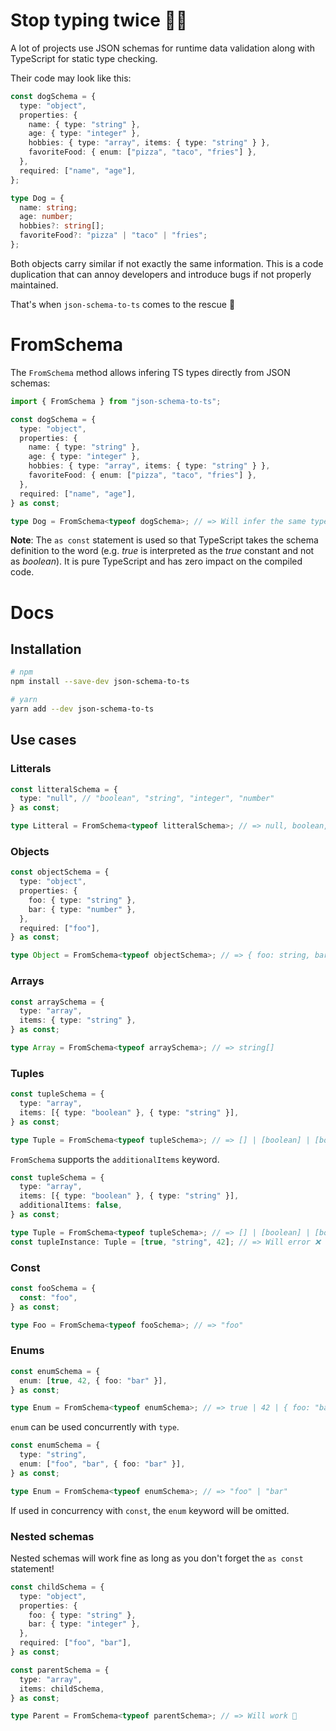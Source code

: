 # Stop typing twice 🙅‍♂️

A lot of projects use JSON schemas for runtime data validation along with TypeScript for static type checking.

Their code may look like this:

```typescript
const dogSchema = {
  type: "object",
  properties: {
    name: { type: "string" },
    age: { type: "integer" },
    hobbies: { type: "array", items: { type: "string" } },
    favoriteFood: { enum: ["pizza", "taco", "fries"] },
  },
  required: ["name", "age"],
};

type Dog = {
  name: string;
  age: number;
  hobbies?: string[];
  favoriteFood?: "pizza" | "taco" | "fries";
};
```

Both objects carry similar if not exactly the same information. This is a code duplication that can annoy developers and introduce bugs if not properly maintained.

That's when `json-schema-to-ts` comes to the rescue 💪

# FromSchema

The `FromSchema` method allows infering TS types directly from JSON schemas:

```typescript
import { FromSchema } from "json-schema-to-ts";

const dogSchema = {
  type: "object",
  properties: {
    name: { type: "string" },
    age: { type: "integer" },
    hobbies: { type: "array", items: { type: "string" } },
    favoriteFood: { enum: ["pizza", "taco", "fries"] },
  },
  required: ["name", "age"],
} as const;

type Dog = FromSchema<typeof dogSchema>; // => Will infer the same type as above
```

**Note**: The `as const` statement is used so that TypeScript takes the schema definition to the word (e.g. _true_ is interpreted as the _true_ constant and not as _boolean_). It is pure TypeScript and has zero impact on the compiled code.

# Docs

## Installation

```bash
# npm
npm install --save-dev json-schema-to-ts

# yarn
yarn add --dev json-schema-to-ts
```

## Use cases

### Litterals

```typescript
const litteralSchema = {
  type: "null", // "boolean", "string", "integer", "number"
} as const;

type Litteral = FromSchema<typeof litteralSchema>; // => null, boolean, string or number
```

### Objects

```typescript
const objectSchema = {
  type: "object",
  properties: {
    foo: { type: "string" },
    bar: { type: "number" },
  },
  required: ["foo"],
} as const;

type Object = FromSchema<typeof objectSchema>; // => { foo: string, bar?: number }
```

### Arrays

```typescript
const arraySchema = {
  type: "array",
  items: { type: "string" },
} as const;

type Array = FromSchema<typeof arraySchema>; // => string[]
```

### Tuples

```typescript
const tupleSchema = {
  type: "array",
  items: [{ type: "boolean" }, { type: "string" }],
} as const;

type Tuple = FromSchema<typeof tupleSchema>; // => [] | [boolean] | [boolean, string] | [boolean, string, ...any[]]
```

`FromSchema` supports the `additionalItems` keyword.

```typescript
const tupleSchema = {
  type: "array",
  items: [{ type: "boolean" }, { type: "string" }],
  additionalItems: false,
} as const;

type Tuple = FromSchema<typeof tupleSchema>; // => [] | [boolean] | [boolean, string]
const tupleInstance: Tuple = [true, "string", 42]; // => Will error ❌
```

### Const

```typescript
const fooSchema = {
  const: "foo",
} as const;

type Foo = FromSchema<typeof fooSchema>; // => "foo"
```

### Enums

```typescript
const enumSchema = {
  enum: [true, 42, { foo: "bar" }],
} as const;

type Enum = FromSchema<typeof enumSchema>; // => true | 42 | { foo: "bar"}
```

`enum` can be used concurrently with `type`.

```typescript
const enumSchema = {
  type: "string",
  enum: ["foo", "bar", { foo: "bar" }],
} as const;

type Enum = FromSchema<typeof enumSchema>; // => "foo" | "bar"
```

If used in concurrency with `const`, the `enum` keyword will be omitted.

### Nested schemas

Nested schemas will work fine as long as you don't forget the `as const` statement!

```typescript
const childSchema = {
  type: "object",
  properties: {
    foo: { type: "string" },
    bar: { type: "integer" },
  },
  required: ["foo", "bar"],
} as const;

const parentSchema = {
  type: "array",
  items: childSchema,
} as const;

type Parent = FromSchema<typeof parentSchema>; // => Will work 🙌
```
